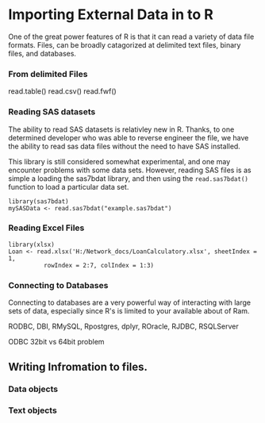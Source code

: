 # Importing External Data in to R
One of the great power features of R is that it can read a variety of data file formats. Files, can be broadly catagorized at delimited text files, binary files, and databases.

### From delimited Files

read.table()
read.csv()
read.fwf()


### Reading SAS datasets
The ability to read SAS datasets is relativley new in R. Thanks, to one determined developer who was able to reverse engineer the file, we have the ability to read sas data files without the need to have SAS installed.

This library is still considered somewhat experimental, and one may encounter problems with some data sets. However, reading SAS files is as simple a loading the sas7bdat library, and then using the `read.sas7bdat()` function to load a particular data set.

```rconsole
library(sas7bdat)
mySASData <- read.sas7bdat("example.sas7bdat")
```

### Reading Excel Files

```rconsole
library(xlsx)
Loan <- read.xlsx('H:/Network_docs/LoanCalculatory.xlsx', sheetIndex = 1, 
          rowIndex = 2:7, colIndex = 1:3)
```

### Connecting to Databases
Connecting to databases are a very powerful way of interacting with large sets of data, especially since R's is limited to your available about of Ram. 

RODBC, DBI, RMySQL, Rpostgres, dplyr, ROracle, RJDBC, RSQLServer

ODBC 32bit vs 64bit problem

## Writing Infromation to files.
### Data objects
### Text objects
